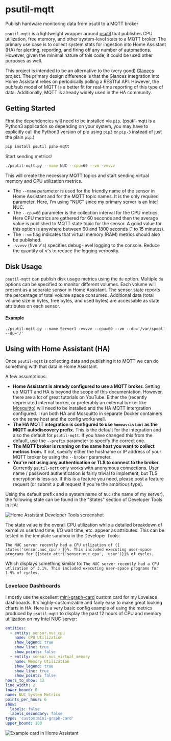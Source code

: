 # psutil-mqtt
Publish hardware monitoring data from psutil to a MQTT broker

`psutil-mqtt` is a lightweight wrapper around [psutil](https://pypi.org/project/psutil/) that publishes CPU utilization, free memory, and other system-level stats to a MQTT broker. The primary use case is to collect system stats for ingestion into Home Assistant (HA) for alerting, reporting, and firing off any number of automations. However, given the minimal nature of this code, it could be used other purposes as well.

This project is intended to be an alternative to the (very good) [Glances](https://github.com/nicolargo/glances) project. The primary design difference is that the Glances integration into Home Assistant relies on periodically polling a RESTful API. However, the pub/sub model of MQTT is a better fit for real-time reporting of this type of data. Additionally, MQTT is already widely used in the HA community. 

## Getting Started
First the dependencies will need to be installed via `pip`. (psutil-mqtt is a Python3 application so depending on your system, you may have to explicitly call the Python3 version of pip using `pip3` or `pip-3` instead of just the plain `pip`.)
```bash
pip install psutil paho-mqtt  
```
Start sending metrics!
```bash
./psutil-mqtt.py --name NUC --cpu=60 --vm -vvvvv
```

This will create the necessary MQTT topics and start sending virtual memory and CPU utilization metrics. 
 - The `--name` parameter is used for the friendly name of the sensor in Home Assistant and for the MQTT topic names. It is the only required parameter. Here, I'm using "NUC" since my primary server is an Intel NUC.
 - The `--cpu=60` parameter is the collection interval for the CPU metrics. Here CPU metrics are gathered for 60 seconds and then the average value is published to MQTT state topic for the sensor. A good value for this option is anywhere between 60 and 1800 seconds (1 to 15 minutes).
 - The `--vm` flag indicates that virtual memory (RAM) metrics should also be published.
 - `-vvvvv` (five v's) specifies debug-level logging to the console. Reduce the quantity of v's to reduce the logging verbosity.
 
## Disk Usage
`psutil-mqtt` can publish disk usage metrics using the `du` option. Multiple `du` options can be specified to monitor different volumes. Each volume will present as a separate sensor in Home Assistant. The sensor state reports the percentage of total volume space consumed. Additional data (total volume size in bytes, free bytes, and used bytes) are accessable as state attributes on each sensor.

#### Example

`./psutil-mqtt.py --name Server1 -vvvvv --cpu=60 --vm --du='/var/spool' --du='/'`

## Using with Home Assistant (HA)
Once `psutil-mqtt` is collecting data and publishing it to MQTT we can do something with that data in Home Assistant. 

A few assumptions:
- **Home Assistant is already configured to use a MQTT broker.** Setting up MQTT and HA is beyond the scope of this documentation. However, there are a lot of great tutorials on YouTube. Either the (recently deprecated internal broker, or preferably an external broker like [Mosquitto](https://mosquitto.org/)) will need to be installed and the HA MQTT intergration configured. I run both HA and Mosquitto in separate Docker containers on the same host and the config works well.
- **The HA MQTT integration is configured to use `homeassistant` as the MQTT autodiscovery prefix.** This is the default for the integration and also the default for `psutil-mqtt`. If you have changed this from the default, use the `--prefix` parameter to specify the correct one.
- **The MQTT broker is running on the same host you want to collect metrics from.** If not, specify either the hostname or IP address of your MQTT broker by using the `--broker` parameter.
- **You're not using any authentication or TLS to connect to the broker.** Currently `psutil-mqtt` only works with anonymous connections. User name / password authentication is fairly trivial to implement, but TLS encryption is less-so. If this is a feature you need, please post a feature request (or submit a pull request if you're the ambitious type).

Using the default prefix and a system name of `NUC` (the name of my server), the following state can be found in the "States" section of Developer Tools in HA:

![Home Assistant Developer Tools screenshot](https://github.com/jamiebegin/psutil-mqtt/blob/master/docs/dev_tools_example.png?raw=true)

The state value is the overall CPU utilization while a detailed breakdown of kernal vs userland time, I/O wait time, etc. appear as attributes. This can be tested in the template sandbox in the Developer Tools:
```
The NUC server recently had a CPU utlization of {{ states('sensor.nuc_cpu') }}%. This included executing user-space programs for {{state_attr('sensor.nuc_cpu', 'user')}}% of cycles.
```
Which displays something similar to: `The NUC server recently had a CPU utlization of 3.1%. This included executing user-space programs for 1.9% of cycles.`

### Lovelace Dashboards

I mostly use the excellent [mini-graph-card](https://github.com/kalkih/mini-graph-card) custom card for my Lovelace dashboards. It's highly-customizable and fairly easy to make great looking charts in HA. Here is a very basic config example of using the metrics produced by `psutil-mqtt` to display the past 12 hours of CPU and memory utilization on my Intel NUC server:

```yaml
entities:
  - entity: sensor.nuc_cpu
    name: CPU Utilization
    show_legend: true
    show_line: true
    show_points: false
  - entity: sensor.nuc_virtual_memory
    name: Memory Utilization
    show_legend: true
    show_line: true
    show_points: false
hours_to_show: 12
line_width: 2
lower_bound: 0
name: NUC System Metrics
points_per_hour: 6
show:
  labels: false
  labels_secondary: false
type: 'custom:mini-graph-card'
upper_bound: 100

```
![Example card in Home Assistant](https://github.com/jamiebegin/psutil-mqtt/blob/master/docs/example_card.png?raw=true)
